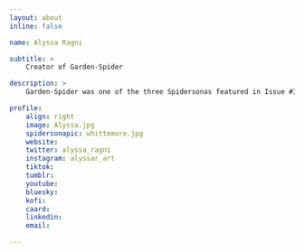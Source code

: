 ```yaml
---
layout: about
inline: false

name: Alyssa Ragni

subtitle: >
    Creator of Garden-Spider

description: >
    Garden-Spider was one of the three Spidersonas featured in Issue #3 of Spider-Verse (2019-2020).

profile: 
    align: right
    image: Alyssa.jpg
    spidersonapic: whittemore.jpg
    website: 
    twitter: alyssa_ragni
    instagram: alyssar_art
    tiktok: 
    tumblr: 
    youtube: 
    bluesky: 
    kofi: 
    caard: 
    linkedin: 
    email: 

---
```


<!-- longer bio here -->
